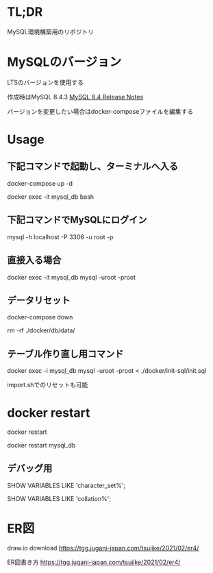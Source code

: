 # TL;DR
MySQL環境構築用のリポジトリ


# MySQLのバージョン
LTSのバージョンを使用する

作成時はMySQL 8.4.3
[MySQL 8.4 Release Notes](https://dev.mysql.com/doc/relnotes/mysql/8.4/en/)

バージョンを変更したい場合はdocker-composeファイルを編集する

# Usage

## 下記コマンドで起動し、ターミナルへ入る

docker-compose up -d

docker exec -it mysql_db bash

## 下記コマンドでMySQLにログイン
mysql -h localhost  -P 3306 -u root -p

## 直接入る場合
docker exec -it mysql_db mysql -uroot -proot


## データリセット
docker-compose down

rm -rf ./docker/db/data/

## テーブル作り直し用コマンド

docker exec -i mysql_db mysql -uroot -proot < ./docker/init-sql/init.sql

import.shでのリセットも可能

# docker restart

docker restart

docker restart mysql_db

## デバッグ用

SHOW VARIABLES LIKE 'character_set%';

SHOW VARIABLES LIKE 'collation%';

# ER図
draw.io download
https://tgg.jugani-japan.com/tsujike/2021/02/er4/


ER図書き方
https://tgg.jugani-japan.com/tsujike/2021/02/er4/